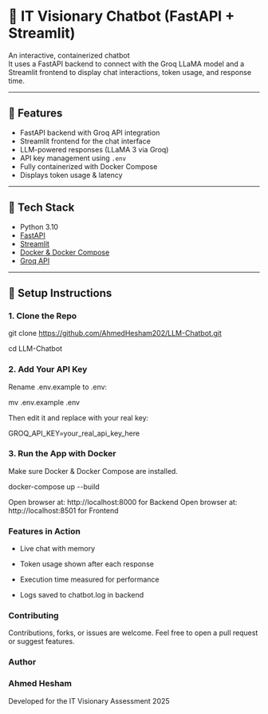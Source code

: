 # 🤖 IT Visionary Chatbot (FastAPI + Streamlit)

An interactive, containerized chatbot  
It uses a FastAPI backend to connect with the Groq LLaMA model and a Streamlit frontend to display chat interactions, token usage, and response time.

---

## 🚀 Features

- FastAPI backend with Groq API integration
- Streamlit frontend for the chat interface
- LLM-powered responses (LLaMA 3 via Groq)
- API key management using `.env`
- Fully containerized with Docker Compose
- Displays token usage & latency

---

## 🧰 Tech Stack

- Python 3.10
- [FastAPI](https://fastapi.tiangolo.com/)
- [Streamlit](https://streamlit.io/)
- [Docker & Docker Compose](https://docs.docker.com/)
- [Groq API](https://console.groq.com/)

---

## 🔧 Setup Instructions

### 1. Clone the Repo

git clone https://github.com/AhmedHesham202/LLM-Chatbot.git

cd LLM-Chatbot

### 2. Add Your API Key

Rename .env.example to .env:

mv .env.example .env

Then edit it and replace with your real key:

GROQ_API_KEY=your_real_api_key_here

### 3. Run the App with Docker
Make sure Docker & Docker Compose are installed.

docker-compose up --build

Open browser at: http://localhost:8000 for Backend
Open browser at: http://localhost:8501 for Frontend

### Features in Action

- Live chat with memory

- Token usage shown after each response

- Execution time measured for performance

- Logs saved to chatbot.log in backend

### Contributing

Contributions, forks, or issues are welcome.
Feel free to open a pull request or suggest features.

### Author
### Ahmed Hesham
Developed for the IT Visionary Assessment 2025
